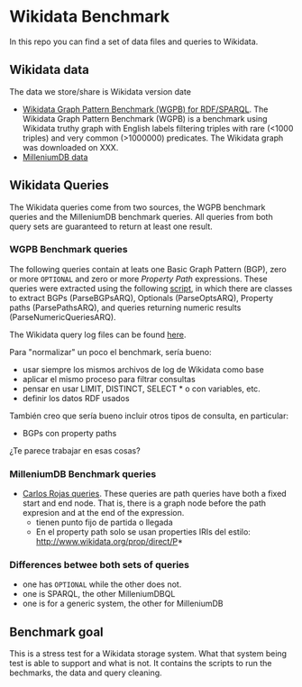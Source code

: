 # Wikidata Benchmark

In this repo you can find a set of data files and queries to Wikidata.

## Wikidata data

The data we store/share is Wikidata version date

* [Wikidata Graph Pattern Benchmark (WGPB) for RDF/SPARQL](https://zenodo.org/record/4035223). The Wikidata Graph Pattern Benchmark (WGPB) is a benchmark using Wikidata truthy graph with English labels filtering triples with rare (<1000 triples) and very common (>1000000) predicates. The Wikidata graph was downloaded on XXX.
* [MilleniumDB data](https://drive.google.com/file/d/1oDkrHT68_v7wfzTxjaRg40F7itb7tVEZ/view?usp=sharing)

## Wikidata Queries

The Wikidata queries come from two sources, the WGPB benchmark queries and the MilleniumDB benchmark queries. All queries from both query sets  are guaranteed to return at least one result. 

### WGPB Benchmark queries

The following queries contain at leats one Basic Graph Pattern (BGP), zero or more `OPTIONAL` and zero or more *Property Path* expressions. These queries were extracted using the following [script](https://github.com/aidhog/wikidata-benchmark/), in which there are classes to extract BGPs (ParseBGPsARQ), Optionals (ParseOptsARQ), Property paths (ParsePathsARQ), and queries returning numeric results (ParseNumericQueriesARQ).

The Wikidata query log files can be found [here](https://iccl.inf.tu-dresden.de/web/Wikidata_SPARQL_Logs/en).


Para "normalizar" un poco el benchmark, sería bueno:
- usar siempre los mismos archivos de log de Wikidata como base 
- aplicar el mismo proceso para filtrar consultas
- pensar en usar LIMIT, DISTINCT, SELECT * o con variables, etc.
- definir los datos RDF usados

También creo que sería bueno incluir otros tipos de consulta, en particular:
- BGPs con property paths

¿Te parece trabajar en esas cosas?

### MilleniumDB Benchmark queries
* [Carlos Rojas queries](queries/). These queries are path queries have both a fixed start and end node. That is, there is a graph node before the path expresion and at the end of the expression. 
  - tienen punto fijo de partida o llegada
  - En el property path solo se usan properties IRIs del estilo: http://www.wikidata.org/prop/direct/P*

### Differences betwee both sets of queries

 * one has `OPTIONAL` while the other does not.
 * one is SPARQL, the other MilleniumDBQL
 * one is for a generic system, the other for MilleniumDB
 
 ## Benchmark goal
 
This is a stress test for a Wikidata storage system. What that system being test is able to support and what is not. It contains the scripts to run the bechmarks, the data and query cleaning.

